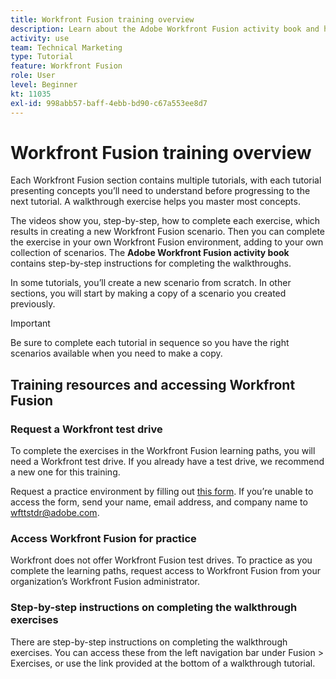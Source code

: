 ```yaml
---
title: Workfront Fusion training overview
description: Learn about the Adobe Workfront Fusion activity book and how to get a Workfront test drive account.
activity: use
team: Technical Marketing
type: Tutorial
feature: Workfront Fusion
role: User
level: Beginner
kt: 11035
exl-id: 998abb57-baff-4ebb-bd90-c67a553ee8d7
---
```

# Workfront Fusion training overview

Each Workfront Fusion section contains multiple tutorials, with each tutorial presenting concepts you’ll need to understand before progressing to the next tutorial. A walkthrough exercise helps you master most concepts. 

The videos show you, step-by-step, how to complete each exercise, which results in creating a new Workfront Fusion scenario. Then you can complete the exercise in your own Workfront Fusion environment, adding to your own collection of scenarios. The **Adobe Workfront Fusion activity book** contains step-by-step instructions for completing the walkthroughs.

In some tutorials, you’ll create a new scenario from scratch. In other sections, you will start by making a copy of a scenario you created previously. 

>[!IMPORTANT]
>
>Be sure to complete each tutorial in sequence so you have the right scenarios available when you need to make a copy.

## Training resources and accessing Workfront Fusion

### Request a Workfront test drive

To complete the exercises in the Workfront Fusion learning paths, you will need a Workfront test drive. If you already have a test drive, we recommend a new one for this training.

Request a practice environment by filling out [this form](https://forms.office.com/r/f1J8HRGrNY). If you’re unable to access the form, send your name, email address, and company name to wfttstdr@adobe.com.

### Access Workfront Fusion for practice

Workfront does not offer Workfront Fusion test drives. To practice as you complete the learning paths, request access to Workfront Fusion from your organization’s Workfront Fusion administrator.

### Step-by-step instructions on completing the walkthrough exercises

There are step-by-step instructions on completing the walkthrough exercises. You can access these from the left navigation bar under Fusion > Exercises, or use the link provided at the bottom of a walkthrough tutorial.

